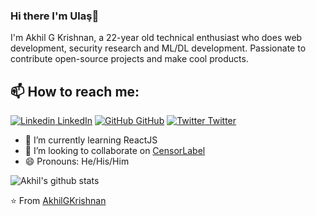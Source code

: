 
### Hi there I'm Ulaş👋
I'm Akhil G Krishnan, a 22-year old technical enthusiast who does web development, security research and ML/DL development. Passionate to contribute open-source projects and make cool products.<br>
## 📫 How to reach me: 
[![Linkedin](https://i.stack.imgur.com/gVE0j.png) LinkedIn](https://www.linkedin.com/in/godzago) [![GitHub](https://i.stack.imgur.com/tskMh.png) GitHub](https://github.com/godzago) [![Twitter](http://i.imgur.com/wWzX9uB.png) Twitter](https://twitter.com/godzago) 
<!--

Here are some ideas to get you started:
- 🤔 I’m looking for help with ...
- 💬 Ask me about ...
- 📫 How to reach me: ...
- 😄 Pronouns: ...
- ⚡ Fun fact: ...
-->

<!--- 🔭 I’m currently working on [Facemask Detector](https://github.com/AkhilGKrishnan/Face-Mask-Detector)-->
- 🌱 I’m currently learning ReactJS
- 👯 I’m looking to collaborate on [CensorLabel](https://github.com/AkhilGKrishnan/CensorLabel)
- 😄 Pronouns: He/His/Him



![Akhil's github stats](https://github-readme-stats.vercel.app/api?username=AkhilGKrishnan&show_icons=true&theme=dark)

⭐️ From [AkhilGKrishnan](https://github.com/AkhilGKrishnan)
